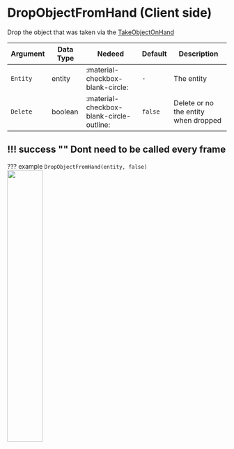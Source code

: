 # DropObjectFromHand (Client side)
Drop the object that was taken via the [TakeObjectOnHand](127.0.0.1:8000/md/client/5_advance_script_creation/TakeObjectOnHand.md)

| Argument              | Data Type                            | Nedeed                    | Default                       | Description
| ----------------------| ------------------------------------ | ------------------------- |-------------------------------|-------------
| `Entity`                | entity | :material-checkbox-blank-circle: | `-` | The entity
| `Delete`                | boolean | :material-checkbox-blank-circle-outline: | `false` | Delete or no the entity when dropped

!!! success ""
    Dont need to be called every frame
---
??? example
    ```
    DropObjectFromHand(entity, false)
    ```    
    <img src="https://i.postimg.cc/fTk8H7T0/image.png" alt="" width="40%" heigth="40%"/>
